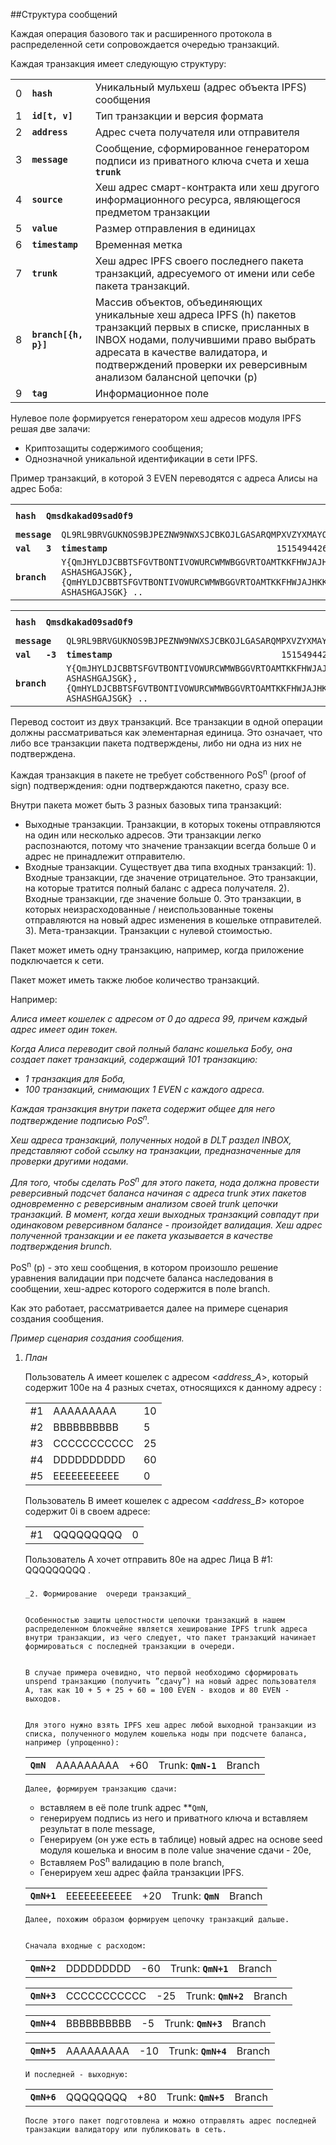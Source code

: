 ##Структура сообщений 

Каждая операция базового так и расширенного протокола в распределенной сети сопровождается очередью транзакций. 

Каждая транзакция имеет следующую структуру:

<table>
  <tr>
   <td>0
   </td>
   <td><strong><code>hash</code></strong>
   </td>
   <td>Уникальный мульхеш (адрес объекта IPFS) сообщения
   </td>
  </tr>
  <tr>
   <td>1
   </td>
   <td><strong><code>id[t, v]</code></strong>
   </td>
   <td>Тип транзакции и версия формата
   </td>
  </tr>
  <tr>
   <td>2
   </td>
   <td><strong><code>address</code></strong>
   </td>
   <td>Адрес счета получателя или отправителя
   </td>
  </tr>
  <tr>
   <td>3
   </td>
   <td><strong><code>message</code></strong>
   </td>
   <td>Сообщение, сформированное генератором подписи из приватного ключа счета и хеша <strong><code>trunk</code></strong>
   </td>
  </tr>
  <tr>
   <td>4
   </td>
   <td><strong><code>source</code></strong>
   </td>
   <td>Хеш адрес смарт-контракта или хеш другого информационного ресурса, являющегося предметом транзакции
   </td>
  </tr>
  <tr>
   <td>5
   </td>
   <td><strong><code>value</code></strong>
   </td>
   <td>Размер отправления в единицах 
   </td>
  </tr>
  <tr>
   <td>6
   </td>
   <td><strong><code>timestamp</code></strong>
   </td>
   <td>Временная метка
   </td>
  </tr>
  <tr>
   <td>7
   </td>
   <td><strong><code>trunk</code></strong>
   </td>
   <td>Хеш адрес IPFS своего последнего пакета  транзакций, адресуемого от имени или себе пакета транзакций.
   </td>
  </tr>
  <tr>
   <td>8
   </td>
   <td><strong><code>branch[{h, p}]</code></strong>
   </td>
   <td>Массив объектов,  объединяющих уникальные хеш адреса IPFS  (h) пакетов транзакций первых в списке,  присланных в INBOX нодами, получившими право выбрать адресата в качестве валидатора, и подтверждений проверки их реверсивным анализом балансной цепочки (p)
   </td>
  </tr>
  <tr>
   <td>9
   </td>
   <td><strong><code>tag</code></strong>
   </td>
   <td>Информационное поле
   </td>
  </tr>
</table>



Нулевое поле формируется генератором хеш адресов модуля IPFS решая две залачи:



*   Криптозащиты содержимого сообщения;
*   Однозначной уникальной идентификации в сети IPFS.
   
Пример транзакций, в которой 3 EVEN переводятся с адреса Алисы на адрес Боба:

<table>
  <tr>
   <td>
<strong><code>hash</code></strong>
   </td>
   <td colspan="3" ><strong><code>Qmsdkakad09sad0f9</code></strong>
   </td>
   <td><strong><code>id</code></strong>
   </td>
   <td colspan="2" ><code>0x0001, 0x001</code>
   </td>
   <td><strong><code>addr</code></strong>
   </td>
   <td colspan="2" ><code>JHYLDJCBBTSFGVTBONTIVOWURCWMWBGGVRTOAMTKKFHWJAJHKKPWEYTAVDXMUSJBIUYEVZMO9LXBWHTUZ</code>
   </td>
  </tr>
  <tr>
   <td colspan="2" ><strong><code>message</code></strong>
   </td>
   <td colspan="3" ><code>QL9RL9BRVGUKNOS9BJPEZNW9NWXSJCBKOJLGASARQMPXVZYXMAYOJDXTSNRX9KMWZNTJRZMONURODNXSD</code>
   </td>
   <td><strong><code>src</code></strong>
   </td>
   <td colspan="4" ><code>YDDQVGFO9OTJQSRGESYLPWLIDYBTFHUFQJ9HINVQVJMIKCHXBRNNOO9EZXGDOYJZPCPCZUARJ9IXA9999</code>
   </td>
  </tr>
  <tr>
   <td><strong><code>val</code></strong>
   </td>
   <td><strong><code>3</code></strong>
   </td>
   <td><strong><code>timestamp</code></strong>
   </td>
   <td>
        <code>1515494426</code>
   </td>
   <td colspan="2" ><strong><code>trunk</code></strong>
   </td>
   <td colspan="4" ><code>QmAsaskakad09sad0f9</code>
   </td>
  </tr>
  <tr>
   <td colspan="2" ><strong><code>branch</code></strong>
   </td>
   <td colspan="2" >
<code>Y{QmJHYLDJCBBTSFGVTBONTIVOWURCWMWBGGVRTOAMTKKFHWJAJHKKPWEYTAVDXMUSJBIUYEVZMO9LXBWHTUZ, ASHASHGAJSGK}, {QmHYLDJCBBTSFGVTBONTIVOWURCWMWBGGVRTOAMTKKFHWJAJHKKPWEYTAVDXMUSJBIUYEVZMO9LXBWHTUZ, ASHASHGAJSGK} ..</code>
   </td>
   <td colspan="2" ><strong><code>tag</code></strong>
   </td>
   <td colspan="4" ><code>TEST_TRANSAC</code>
   </td>
  </tr>
</table>



<table>
  <tr>
   <td><strong><code>hash</code></strong>
   </td>
   <td colspan="3" ><strong><code>Qmsdkakad09sad0f9</code></strong>
   </td>
   <td><strong><code>id</code></strong>
   </td>
   <td colspan="2" ><code>0x0001, 0x001</code>
   </td>
   <td><strong><code>addr</code></strong>
   </td>
   <td colspan="2" ><code>AJSAJKHSNXABONTIVOWURCWMWBGGVRTOAMTKKFHWJAJHKKPWEYTAVDXM</code>
   </td>
  </tr>
  <tr>
   <td colspan="2" ><strong><code>message</code></strong>
   </td>
   <td colspan="3" ><code>QL9RL9BRVGUKNOS9BJPEZNW9NWXSJCBKOJLGASARQMPXVZYXMAYOJDXTSNRX9KMWZNTJRZMONURODNXSD</code>
   </td>
   <td><strong><code>src</code></strong>
   </td>
   <td colspan="4" ><code>YDDQVGFO9OTJQSRGESYLPWLIDYBTFHUFQJ9HINVQVJMIKCHXBRNNOO9EZXGDOYJZPCPCZUARJ9IXA9999</code>
   </td>
  </tr>
  <tr>
   <td><strong><code>val</code></strong>
   </td>
   <td><strong><code>-3</code></strong>
   </td>
   <td><strong><code>timestamp</code></strong>
   </td>
   <td>
        <code>1515494426</code>
   </td>
   <td colspan="2" ><strong><code>trunk</code></strong>
   </td>
   <td colspan="4" ><code>QmAsaskakad09sad0f9</code>
   </td>
  </tr>
  <tr>
   <td colspan="2" ><strong><code>branch</code></strong>
   </td>
   <td colspan="2" >
<code>Y{QmJHYLDJCBBTSFGVTBONTIVOWURCWMWBGGVRTOAMTKKFHWJAJHKKPWEYTAVDXMUSJBIUYEVZMO9LXBWHTUZ, ASHASHGAJSGK}, {QmHYLDJCBBTSFGVTBONTIVOWURCWMWBGGVRTOAMTKKFHWJAJHKKPWEYTAVDXMUSJBIUYEVZMO9LXBWHTUZ, ASHASHGAJSGK} ..</code>
   </td>
   <td colspan="2" ><strong><code>tag</code></strong>
   </td>
   <td colspan="4" ><code>TEST_TRANSAC</code>
   </td>
  </tr>
</table>

Перевод состоит из двух транзакций. Все транзакции в одной операции должны рассматриваться как элементарная единица. Это означает, что либо все транзакции пакета подтверждены, либо ни одна из них не подтверждена. 

Каждая транзакция в пакете не требует собственного PoS<sup>n</sup> (proof  of sign) подтверждения: одни подтверждаются пакетно, сразу все. 

Внутри пакета может быть 3 разных базовых типа транзакций:
*   Выходные транзакции. Транзакции, в которых токены отправляются на один или несколько адресов. Эти транзакции легко распознаются, потому что значение транзакции всегда больше 0 и адрес не принадлежит отправителю. 
*   Входные транзакции. Существует два типа входных транзакций: 
 1). Входные транзакции, где значение отрицательное. Это транзакции, на которые тратится полный баланс с адреса получателя. 
 2). Входные транзакции, где значение больше 0. Это транзакции, в которых неизрасходованные / неиспользованные токены  отправляются на новый адрес изменения в кошельке отправителей. 
 3). Мета-транзакции. Транзакции с нулевой стоимостью. 

Пакет может иметь одну транзакцию, например, когда приложение подключается к сети. 

Пакет может иметь также любое количество транзакций. 

Например:

*Алиса имеет кошелек с адресом от 0 до адреса 99, причем каждый адрес имеет один токен.*

*Когда Алиса переводит свой полный баланс кошелька Бобу, она создает пакет транзакций, содержащий 101 транзакцию:*
*   *1 транзакция для Боба,*
*   *100 транзакций, снимающих 1 EVEN с каждого адреса.*

*Каждая транзакция внутри пакета  содержит общее для него подтверждение подписью PoS<sup>n</sup>.*

*Хеш адреса транзакций, полученных нодой в DLT раздел INBOX, представляют собой ссылку на транзакции, предназначенные для проверки другими нодами.* 

*Для того, чтобы сделать PoS<sup>n</sup> для этого пакета, нода должна провести реверсивный подсчет баланса начиная с адреса trunk этих пакетов одновременно с реверсивным анализом своей trunk цепочки транзакций. В момент, когда хеши выходных транзакций совпадут при одинаковом реверсивном балансе - произойдет валидация. Хеш адрес полученной транзакции и ее пакета указывается в качестве подтверждения brunch.*

PoS<sup>n</sup> (p) - это хеш сообщения, в котором произошло решение уравнения валидации при подсчете баланса наследования в сообщении, хеш-адрес которого содержится в поле branch. 

Как это работает, рассматривается  далее на примере сценария создания сообщения.


_Пример сценария создания сообщения._

1. _План_

    Пользователь А имеет кошелек с адресом <_address_A_>, который содержит 100e на 4 разных счетах, относящихся к данному адресу :


    <table>
  <tr>
   <td>
#1
   </td>
   <td>
    AAAAAAAAA
   </td>
   <td>10
   </td>
  </tr>
  <tr>
   <td>#2
   </td>
   <td>
    BBBBBBBBBB
   </td>
   <td>5
   </td>
  </tr>
  <tr>
   <td>#3
   </td>
   <td>
    CCCCCCCCCCC
   </td>
   <td>25
   </td>
  </tr>
  <tr>
   <td>#4
   </td>
   <td>
    DDDDDDDDDD
   </td>
   <td>60
   </td>
  </tr>
  <tr>
   <td>#5
   </td>
   <td>
    EEEEEEEEEEE
   </td>
   <td>0
   </td>
  </tr>
</table>



Пользователь B имеет кошелек с адресом <_address_B_> которое содержит 0i в своем адресе:


<table>
  <tr>
   <td>#1
   </td>
   <td>
    QQQQQQQQQ
   </td>
   <td>0
   </td>
  </tr>
</table>

Пользователь А хочет отправить 80e на адрес Лица В #1:  QQQQQQQQQ .


### 
    _2. Формирование  очереди транзакций_


    Особенностью защиты целостности цепочки транзакций в нашем распределенном блокчейне является хеширование IPFS trunk адреса внутри транзакции, из чего следует, что пакет транзакций начинает формироваться с последней транзакции в очереди. 


    В случае примера очевидно, что первой необходимо сформировать unspend транзакцию (получить ”сдачу”) на новый адрес пользователя A, так как 10 + 5 + 25 + 60 = 100 EVEN - входов и 80 EVEN - выходов. 


    Для этого нужно взять IPFS хеш адрес любой выходной транзакции из списка, полученного модулем кошелька ноды при подсчете баланса, например (упрощенно):


<table>
  <tr>
   <td><strong><code>QmN</code></strong>
   </td>
   <td>
    AAAAAAAAA
   </td>
   <td>
    +60
   </td>
   <td>Trunk: <strong><code>QmN-1</code></strong>
   </td>
   <td>Branch
   </td>
  </tr>
</table>



    Далее, формируем транзакцию сдачи:  



*   вставляем в её поле trunk адрес **<code>QmN</code></strong>,
*   генерируем подпись из него и приватного ключа и вставляем результат в поле message,
*   Генерируем (он уже есть в таблице) новый адрес на основе seed модуля кошелька и вносим в поле value значение сдачи - 20e,
*   Вставляем  PoS<sup>n   </sup>валидацию в поле branch,
*   Генерируем хеш адрес файла транзакции IPFS.

<table>
  <tr>
   <td>
<strong><code>QmN+1</code></strong>
   </td>
   <td>
    EEEEEEEEEEE
   </td>
   <td>
    +20
   </td>
   <td>Trunk: <strong><code>QmN</code></strong>
   </td>
   <td>Branch
   </td>
  </tr>
</table>



    Далее, похожим образом формируем цепочку транзакций дальше. 


    Сначала входные с расходом:


<table>
  <tr>
   <td><strong><code>QmN+2</code></strong>
   </td>
   <td>
    DDDDDDDDD
   </td>
   <td>
    -60
   </td>
   <td>Trunk: <strong><code>QmN+1</code></strong>
   </td>
   <td>Branch
   </td>
  </tr>
</table>



<table>
  <tr>
   <td><strong><code>QmN+3</code></strong>
   </td>
   <td>
    CCCCCCCCCCC
   </td>
   <td>
    -25
   </td>
   <td>Trunk: <strong><code>QmN+2</code></strong>
   </td>
   <td>Branch
   </td>
  </tr>
</table>



<table>
  <tr>
   <td><strong><code>QmN+4</code></strong>
   </td>
   <td>
    BBBBBBBBBB
   </td>
   <td>
    -5
   </td>
   <td>Trunk: <strong><code>QmN+3</code></strong>
   </td>
   <td>Branch
   </td>
  </tr>
</table>



<table>
  <tr>
   <td><strong><code>QmN+5</code></strong>
   </td>
   <td>
    AAAAAAAAA
   </td>
   <td>
    -10
   </td>
   <td>Trunk: <strong><code>QmN+4</code></strong>
   </td>
   <td>Branch
   </td>
  </tr>
</table>



    И последней - выходную:  


<table>
  <tr>
   <td><strong><code>QmN+6</code></strong>
   </td>
   <td>
    QQQQQQQQ
   </td>
   <td>
    +80
   </td>
   <td>Trunk: <strong><code>QmN+5</code></strong>
   </td>
   <td>Branch
   </td>
  </tr>
</table>



    После этого пакет подготовлена и можно отправлять адрес последней транзакции валидатору или публиковать в сеть.


<!-- Docs to Markdown version 1.0β17 -->
